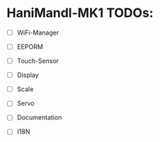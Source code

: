 # HaniMandl-MK1 TODOs:

- [ ] WiFi-Manager
- [ ] EEPORM
- [ ] Touch-Sensor
- [ ] Display
- [ ] Scale
- [ ] Servo
- [ ] Documentation
- [ ] I18N

